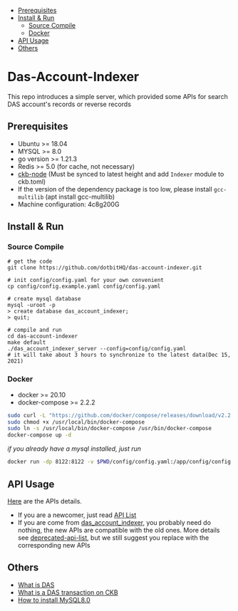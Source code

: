 * [Prerequisites](#prerequisites)
* [Install &amp; Run](#install--run)
    * [Source Compile](#source-compile)
    * [Docker](#docker)
* [API Usage](#api-usage)
* [Others](#others)

# Das-Account-Indexer

This repo introduces a simple server, which provided some APIs for search DAS account's records or reverse records

## Prerequisites

* Ubuntu >= 18.04
* MYSQL >= 8.0
* go version >= 1.21.3
* Redis >= 5.0 (for cache, not necessary)
* [ckb-node](https://github.com/nervosnetwork/ckb) (Must be synced to latest height and add `Indexer` module to ckb.toml)
* If the version of the dependency package is too low, please install `gcc-multilib` (apt install gcc-multilib)
* Machine configuration: 4c8g200G
## Install & Run

### Source Compile

```shell
# get the code
git clone https://github.com/dotbitHQ/das-account-indexer.git

# init config/config.yaml for your own convenient
cp config/config.example.yaml config/config.yaml

# create mysql database
mysql -uroot -p
> create database das_account_indexer;
> quit;

# compile and run
cd das-account-indexer
make default
./das_account_indexer_server --config=config/config.yaml
# it will take about 3 hours to synchronize to the latest data(Dec 15, 2021)
```

### Docker

* docker >= 20.10
* docker-compose >= 2.2.2

```bash
sudo curl -L "https://github.com/docker/compose/releases/download/v2.2.2/docker-compose-$(uname -s)-$(uname -m)" -o /usr/local/bin/docker-compose
sudo chmod +x /usr/local/bin/docker-compose
sudo ln -s /usr/local/bin/docker-compose /usr/bin/docker-compose
docker-compose up -d
```

_if you already have a mysql installed, just run_

```bash
docker run -dp 8122:8122 -v $PWD/config/config.yaml:/app/config/config.yaml --name das-indexer-server admindid/das-account-indexer:latest
```

## API Usage

[Here](https://github.com/dotbitHQ/das-account-indexer/blob/main/API.md) are the APIs details.

* If you are a newcomer, just read [API List](https://github.com/dotbitHQ/das-account-indexer/blob/main/API.md)
* If you are come from [das_account_indexer](https://github.com/dotbitHQ/das_account_indexer), you probably need do
  nothing, the new APIs are compatible with the old ones. More details
  see [deprecated-api-list](https://github.com/dotbitHQ/das-account-indexer/blob/main/API.md#deprecated-api-list), but
  we still suggest you replace with the corresponding new APIs

## Others

* [What is DAS](https://github.com/dotbitHQ/did-contracts/blob/docs/docs/en/design/Overview-of-DAS.md)
* [What is a DAS transaction on CKB](https://github.com/dotbitHQ/did-contracts/blob/docs/docs/en/developer/Transaction-Structure.md)
* [How to install MySQL8.0](https://github.com/dotbitHQ/das-database/wiki/How-To-Install-MySQL-8.0)
